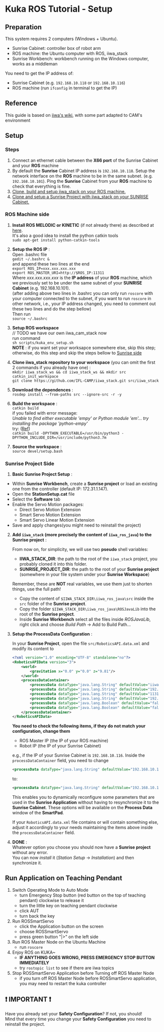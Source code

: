 # Kuka ROS Tutorial - Setup
## Preparation

This system requires 2 computers (Windows + Ubuntu). 

- Sunrise Cabinet: controller box of robot arm
- ROS machine: the Ubuntu computer with ROS, iiwa_stack 
- Sunrise Workbench: workbench running on the Windows computer, works as a middleman

You need to get the IP address of:
- Sunrise Cabinet (e.g. `192.168.10.118` or `192.168.10.116`)
- ROS machine (run `ifconfig` in terminal to get the IP)


## Reference
This guide is based on [iiwa's wiki](https://github.com/IFL-CAMP/iiwa_stack/wiki), with some part adapted to CAM's environment

## Setup  

### Steps

1. Connect an ethernet cable between the **X66 port** of the Sunrise Cabinet and your **ROS** machine
1. By default the **Sunrise** Cabinet IP address is `192.168.10.118`. Setup the network interface on the **ROS** machine to be in the same subnet. (e.g. `192.168.10.101`). Ping the **Sunrise** Cabinet from your **ROS** machine to check that everything is fine.
1. [Clone, build and setup iiwa_stack on your ROS machine.](#ros_side)
1. [Clone and setup a Sunrise Project with iiwa_stack on your SUNRISE Cabinet.](#sunrise_side)

<span id="ros_side"></span>
### ROS Machine side

1. **Install ROS MELODIC or KINETIC** (if not already there) as described at [here](http://wiki.ros.org/melodic/Installation/Ubuntu).   
   It's also a good idea to install the python catkin tools     
   `sudo apt-get install python-catkin-tools`

1. **Setup the ROS IP** :    
Open .bashrc file  
`gedit ~/.bashrc &`    
and append these two lines at the end     
`export ROS_IP=xxx.xxx.xxx.xxx`      
`export ROS_MASTER_URI=http://$ROS_IP:11311`   
Where *xxx.xxx.xxx.xxx* is the **IP address** of your **ROS** machine, which we previously set to be under the same subnet of your **SUNRISE Cabinet** (e.g. 192.168.10.101).  
(after adding above two lines in .bashrc you can only run `roscore` with your computer connected to the subnet, if you want to run `roscore` in other network, i.e., your IP address changed, you need to comment out these two lines and do the step bellow)  
Then run       
`source ~/.bashrc`

1. **Setup ROS workspace**   
// TODO  we have our own iiwa_cam_stack now  
run command  
`sh scripts/kuka_env_setup.sh`  
**NOTE** : if you want set your worksapce somewhere else, skip this step; otherwise, do this step and skip the steps bellow to [Sunrise side](#sunrise_side)

1. **Clone iiwa_stack repository to your workspace** (you can omit the first 2 commands if you already have one) :   
`mkdir iiwa_stack_ws && cd iiwa_stack_ws && mkdir src`          
`catkin_init_workspace`   
`git clone https://github.com/IFL-CAMP/iiwa_stack.git src/iiwa_stack` 


1. **Download the dependences** :      
`rosdep install --from-paths src --ignore-src -r -y`

1. **Build the workspace** :  
`catkin build`  
if you failed with error message:   
*Unable to find either executable 'empy' or Python module 'em'...  try
  installing the package 'python-empy'*  
try:  ([Ref](https://github.com/ysl208/iRoPro/issues/59))  
`catkin build -DPYTHON_EXECUTABLE=/usr/bin/python3 -DPYTHON_INCLUDE_DIR=/usr/include/python3.7m`  


1. **Source the workspace** :   
`source devel/setup.bash`    

<span id="sunrise_side"></span>
### Sunrise Project Side

1. **Basic Sunrise Project Setup** :  
  - Within **Sunrise Workbench**, create a **Sunrise project** or load an existing one from the controller (default IP: 172.31.1.147).
  - Open the **StationSetup.cat** file
  - Select the **Software** tab
  - Enable the Servo Motion packages:
    - Direct Servo Motion Extension
    - Smart Servo Motion Extension
    - Smart Servo Linear Motion Extension
  - Save and apply changes(you might need to reinstall the project)

2. **Add `iiwa_stack` (more precisely the content of `iiwa_ros_java`) to the Sunrise project** :      

    From now on, for simplicity, we will use two **pseudo** shell variables:    
      - **IIWA_STACK_DIR**: the path to the root of the `iiwa_stack` project, you probably cloned it into this folder.    
      - **SUNRISE_PROJECT_DIR**: the path to the root of your **Sunrise project** (somewhere in your file system under your **Sunrise Workspace**)     

    Remember, these are **NOT** real variables, we use them just to shorten things, use the full path!


      - Copy the content of `$IIWA_STACK_DIR\iiwa_ros_java\src` inside the `src` folder of the **Sunrise project**.
      - Copy the folder `$IIWA_STACK_DIR\iiwa_ros_java\ROSJavaLib` into the root of the **Sunrise project**.
      - Inside **Sunrise Workbench** select all the files inside _ROSJavaLib_, right click and choose _Build Path_ -> Add to Build Path...

3. **Setup the ProcessData Configuration** :  

    In your **Sunrise Project**, open the file `src/RoboticsAPI.data.xml` and modify its content to

    ```xml
    <?xml version="1.0" encoding="UTF-8" standalone="no"?>
    <RoboticsAPIData version="3">
        <world>
            <gravitation x="0.0" y="0.0" z="9.81"/>
        </world>
        <processDataContainer>
            <processData dataType="java.lang.String" defaultValue="iiwa" displayName="Robot Name" editableOnHmi="true" id="robot_name" value="iiwa"/>
            <processData dataType="java.lang.String" defaultValue="192.168.10.101" displayName="ROS Master IP" editableOnHmi="true" id="master_ip" value="192.168.10.101"/>
            <processData dataType="java.lang.String" defaultValue="11311" displayName="ROS Master Port" editableOnHmi="false" id="master_port" value="11311"/>
            <processData dataType="java.lang.String" defaultValue="192.168.10.118" displayName="Robot IP" editableOnHmi="false" id="robot_ip" value="192.168.10.118" visibleOnHmi="false"/>
            <processData dataType="java.lang.Boolean" defaultValue="false" displayName="Enable NTP" editableOnHmi="true" id="ntp" value="false"/>
            <processData dataType="java.lang.Boolean" defaultValue="false" displayName="Enable Debug Output" editableOnHmi="true" id="debug" value="false"/>
        </processDataContainer>
    </RoboticsAPIData>
    ```
    **You need to check the following items, if they do not match your configuration, change them**
    - ROS Master IP (the IP of your ROS machine)
    - Robot IP (the IP of your Sunrise Cabinet)

    e.g., if the IP of your Sunrise Cabinet is `192.168.10.116`. Inside the `processDataContainer` field, you need to change  
    ```xml
    <processData dataType="java.lang.String" defaultValue="192.168.10.118" displayName="Robot IP" editableOnHmi="false" id="robot_ip" value="192.168.10.118" visibleOnHmi="false"/>
    ```

    to:  
    ```xml
    <processData dataType="java.lang.String" defaultValue="192.168.10.118" displayName="Robot IP" editableOnHmi="false" id="robot_ip" value="192.168.10.116" visibleOnHmi="false"/>
    ```

    This enables you to dynamically reconfigure some parameters that are used in the **Sunrise Application** without having to resynchronize it to the **Sunrise Cabinet**. These options will be available on the **Process Data** window of the **SmartPad**.

    If your `RoboticsAPI.data.xml` file contains or will contain something else, adjust it accordingly to your needs maintaining the items above inside the `processDataContainer` field.

4. **DONE** :  
Whatever option you choose you should now have a **Sunrise project** without any error.     
You can now _install_ it (_Station Setup_ -> _Installation_) and then synchronize it.

## Run Application on Teaching Pendant
1. Switch Operating Mode to Auto Mode  
    - turn Emergency Stop button (red button on the top of teaching pendant) clockwise to release it
    - turn the little key on teaching pendant clockwise
    - click AUT
    - turn back the key
1. Run ROSSmartServo  
    - click the Application button on the screen
    - choose ROSSmartServo
    - press green button "|>" on the left side
1. Run ROS Master Node on the Ubuntu Machine
    - run `roscore`
1. Enjoy ROS on KUKA~
    - **IF ANYTHING GOES WRONG, PRESS EMERGENCY STOP BUTTON IMMEDIATELY**
    - try `rostopic list` to see if there are iiwa topics
1. Stop ROSSmartServo Application before Turning off ROS Master Node
    - if you turn off ROS Master Node before ROSSmartServo application, you may need to restart the kuka controller
          

## ❗ __IMPORTANT__ ❗   
Have you already set your __Safety Configuration__? If not, you should!  
Mind that every time you change your __Safety Configuration__ you need to reinstall the project.       